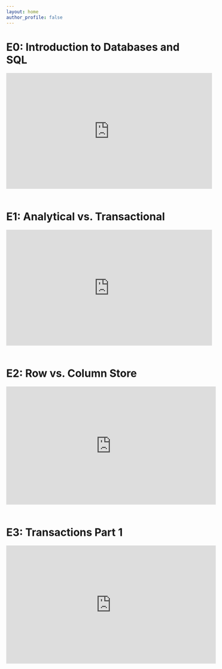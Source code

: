 ```yaml
---
layout: home
author_profile: false
---
```


<h1> E0: Introduction to Databases and SQL </h1>
<div style="width:400px">
<iframe width="550" height="309" src="https://www.youtube.com/embed/exOrpvIsMys" frameborder="0" allow="accelerometer; autoplay; encrypted-media; gyroscope; picture-in-picture" allowfullscreen></iframe>
</div>
<br>
<h1> E1: Analytical vs. Transactional </h1>
<div style="width:400px">
<iframe width="550" height="309" src="https://www.youtube.com/embed/pLoBQMnwLZc" frameborder="0" allow="accelerometer; autoplay; encrypted-media; gyroscope; picture-in-picture" allowfullscreen></iframe>
</div>
<br>
<h1> E2: Row vs. Column Store </h1>
<div style="width:400px">
<iframe width="560" height="315" src="https://www.youtube.com/embed/XNrsRVMfj1c" frameborder="0" allow="accelerometer; autoplay; encrypted-media; gyroscope; picture-in-picture" allowfullscreen></iframe>
</div>
<br>
<h1> E3: Transactions Part 1 </h1>
<div style="width:400px">
<iframe width="560" height="315" src="https://www.youtube.com/embed/B8r4YZ248l8" frameborder="0" allow="accelerometer; autoplay; encrypted-media; gyroscope; picture-in-picture" allowfullscreen></iframe>
</div>
<br>
